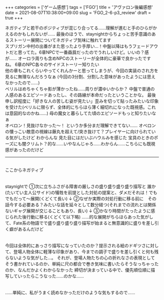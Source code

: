 +++
categories = ['ゲーム感想']
tags = ['FGO']
title = 'アヴァロン後編感想'
date = 2021-08-07T10:38:00+09:00
slug = 'FGO_2-6-p3_review'
draft = true
+++

ネガティブと若干のポジティブが混じり合ってる……理解が進むと手のひらがかえるのかもしれないが……
最後のほうで、staynightからちょっと苦手意識のあるストーリー展開についてネガティブ気味に触れてます
<br>
スプリガン中村の出番がまた思ったより手厚い…！中盤以降はもうフェードアウトだと思ってた。6章NPCで一番贔屓だったのでうれしいけど。いいの？感が……
オーロラ周りも含めNPCのストーリーが全体的に豪華で良かったですね。
6章のNPC各々のサイドストーリー知りたい
<br>
他の章もこれくらいやってくれんかーと思ってしまうが、今回の実装のされ方を見るに無理なんだろうなぁ
(今回の3分割、分割した意味があったようには思えなかったので……)
<br>
ベリルはめちゃくちゃ影が薄かったね……周りが濃ゆいからか？
中盤で普通の人感のあるエピソードあったし、その路線が本命だったということかな。
最後申し訳程度に「好きな人の苦しむ姿が見たい」歪みを切って貼ったみたいな印象を受けた(ベリルに限らず、全体的にちらほら薄く細切れになった既視感。これは意図的なのかね……)
母の魔女と暮らしてた頃のエピソードもっと知りたいなぁ
<br>
オベロン！見抜けなかった〜！
というか多分まだ理解できてない……
オベロンの懐っこい敵意の視線は藤丸を超えて/突き抜けて？プレイヤーに向けられている気がしたけど
わからんな
見た目にはだいぶハウルみを感じた
宝具のときのポーズにも闇クリムト？的な……いやなんじゃろ……わからん……こちらにも既視感があったのだけど
<br>

***

<br>
ここからネガティブ
<br>
<br>
<br>
staynightで
①次に立ちふさがる障害の厳しさの盛り盛り盛り盛り描写と
誰か(たいてい主人公サイド)の犠牲を前提とした対処の提案と、ダメだそれは！でもでもだって〜展開(くどくて長い)
↓
②なぜか実際の対処行動に移る前に　その話今する必要ある？みたいな話を延々として数分経つ(それまでの流れとは関係ないギャグ展開が交じることもあり、長い)
↓
③かなり時間がたったように感じられた後行動に移る(くどくて以下略)
……的な展開がちらほらあった気がして、Fate系の物語でで盛り盛り盛り盛り描写が始まると無意識的に盛りを差し引く癖があるんだけど
<br>
<br>
<br>
今回は全体的にあっさり描写になっていたのか？提示される絵のドギツさに対して、登場人物全体に軽薄な印象があり、今までの調子で盛りを差し引くと何も残らないような気がした…。
それが、登場人物たちの心の折れなさの表現としてそう書かれているのか、単純に尺の都合で巻き気味に書いたらそうなっちゃったのか、なんだかよくわからなかった
締切が決まっている中で、優先順位順に描写していったらこうなった……のかな……
<br>
<br>
<br>
……単純に、私がうまく読めなかっただけのような気もするので……
<br>